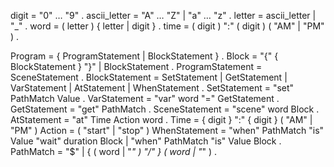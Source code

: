 digit               = "0" … "9" .
ascii_letter        = "A" … "Z" | "a" … "z" .
letter              = ascii_letter | "_" .
word                = ( letter ) { letter | digit } .
time                = ( digit ) ":" ( digit ) ( "AM" | "PM" ) .


Program           = { ProgramStatement | BlockStatement } .
Block             = "{" { BlockStatement } "}"  | BlockStatement .
ProgramStatement  = SceneStatement .
BlockStatement    = SetStatement | GetStatement | VarStatement | AtStatement | WhenStatement .
SetStatement      = "set" PathMatch Value .
VarStatement      = "var" word "=" GetStatement .
GetStatement      = "get" PathMatch .
SceneStatement    = "scene" word Block .
AtStatement       = "at" Time Action word .
Time              = { digit } ":" { digit } ( "AM" | "PM" )
Action            = ( "start" | "stop" )
WhenStatement     = "when" PathMatch "is" Value "wait" duration Block  | "when" PathMatch "is" Value Block .
PathMatch         = "$" | { ( word | "*" ) "/" } ( word | "*" ) .
